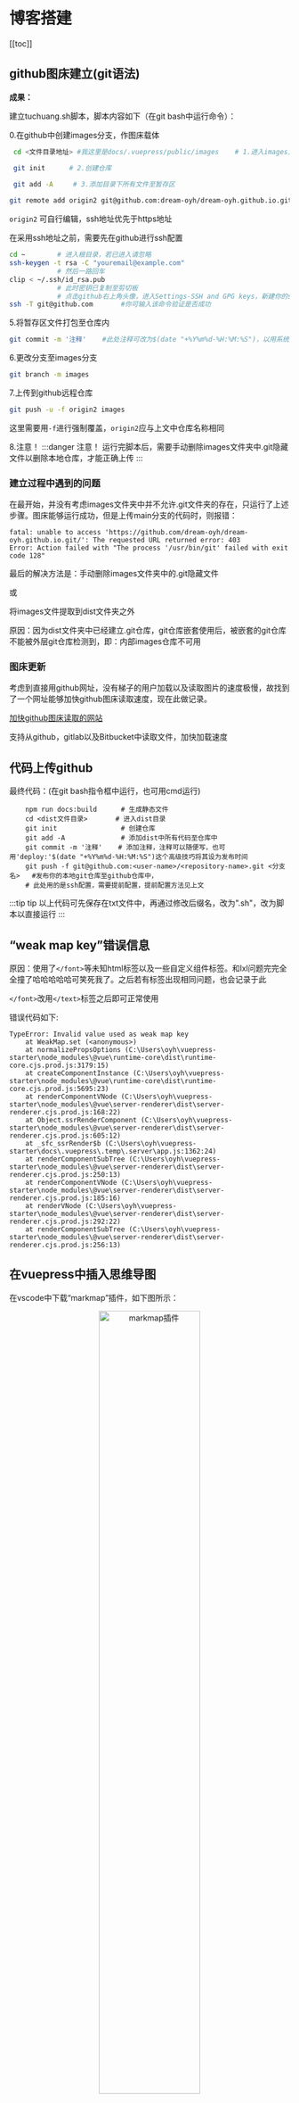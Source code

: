 # 博客搭建


[[toc]]

## github图床建立(git语法)

**成果：**

建立tuchuang.sh脚本，脚本内容如下（在git bash中运行命令）：

0.在github中创建images分支，作图床载体


```sh
 cd <文件目录地址> #我这里是docs/.vuepress/public/images    # 1.进入images文件目录下

 git init      # 2.创建仓库
 
 git add -A     # 3.添加目录下所有文件至暂存区

git remote add origin2 git@github.com:dream-oyh/dream-oyh.github.io.git     # 4.连接远程仓库
```

```origin2``` 可自行编辑，ssh地址优先于https地址

在采用ssh地址之前，需要先在github进行ssh配置
```sh
cd ~        # 进入根目录，若已进入请忽略
ssh-keygen -t rsa -C "youremail@example.com"
            # 然后一路回车
clip < ~/.ssh/id_rsa.pub
            # 此时密钥已复制至剪切板
            # 点击github右上角头像，进入Settings-SSH and GPG keys，新建你的ssh key并粘贴内容，标题可不写
ssh -T git@github.com       #你可输入该命令验证是否成功
```


5.将暂存区文件打包至仓库内
```sh
git commit -m '注释'    #此处注释可改为$(date "+%Y%m%d-%H:%M:%S")，以用系统时间代替
```

6.更改分支至images分支
``` sh
git branch -m images
```

7.上传到github远程仓库
``` sh
git push -u -f origin2 images
```

这里需要用```-f```进行强制覆盖，```origin2```应与上文中仓库名称相同

8.注意！
:::danger 注意！
运行完脚本后，需要手动删除images文件夹中.git隐藏文件以删除本地仓库，才能正确上传
:::

### 建立过程中遇到的问题

在最开始，并没有考虑images文件夹中并不允许.git文件夹的存在，只运行了上述步骤。图床能够运行成功，但是上传main分支的代码时，则报错：
``` 
fatal: unable to access 'https://github.com/dream-oyh/dream-oyh.github.io.git/': The requested URL returned error: 403
Error: Action failed with "The process '/usr/bin/git' failed with exit code 128"
```

最后的解决方法是：手动删除images文件夹中的.git隐藏文件

或

将images文件提取到dist文件夹之外

原因：因为dist文件夹中已经建立.git仓库，git仓库嵌套使用后，被嵌套的git仓库不能被外层git仓库检测到，即：内部images仓库不可用

### 图床更新

考虑到直接用github网址，没有<span class="mask" title="嘿嘿嘿，被发现了捏~">梯子</span>的用户加载以及读取图片的速度极慢，故找到了一个网址能够加快github图床读取速度，现在此做记录。

[加快github图床读取的网站](https://statically.io/)

支持从github，gitlab以及Bitbucket中读取文件，加快加载速度

## 代码上传github

最终代码：(在git bash指令框中运行，也可用cmd运行)
```
    npm run docs:build      # 生成静态文件
    cd <dist文件目录>       # 进入dist目录
    git init                # 创建仓库
    git add -A              # 添加dist中所有代码至仓库中
    git commit -m '注释'    # 添加注释，注释可以随便写，也可用'deploy:'$(date "+%Y%m%d-%H:%M:%S")这个高级技巧将其设为发布时间
    git push -f git@github.com:<user-name>/<repository-name>.git <分支名>   #发布你的本地git仓库至github仓库中，
    # 此处用的是ssh配置，需要提前配置，提前配置方法见上文
```

:::tip tip
以上代码可先保存在txt文件中，再通过修改后缀名，改为".sh"，改为脚本以直接运行
:::

## “weak map key”错误信息

原因：使用了`</font>`等未知html标签以及一些自定义组件标签。和lxl问题完完全全撞了哈哈哈哈哈可笑死我了。之后若有标签出现相同问题，也会记录于此

`</font>`改用`</text>`标签之后即可正常使用

错误代码如下:
```
TypeError: Invalid value used as weak map key
    at WeakMap.set (<anonymous>)
    at normalizePropsOptions (C:\Users\oyh\vuepress-starter\node_modules\@vue\runtime-core\dist\runtime-core.cjs.prod.js:3179:15)
    at createComponentInstance (C:\Users\oyh\vuepress-starter\node_modules\@vue\runtime-core\dist\runtime-core.cjs.prod.js:5695:23)
    at renderComponentVNode (C:\Users\oyh\vuepress-starter\node_modules\@vue\server-renderer\dist\server-renderer.cjs.prod.js:168:22)
    at Object.ssrRenderComponent (C:\Users\oyh\vuepress-starter\node_modules\@vue\server-renderer\dist\server-renderer.cjs.prod.js:605:12)
    at _sfc_ssrRender$b (C:\Users\oyh\vuepress-starter\docs\.vuepress\.temp\.server\app.js:1362:24)
    at renderComponentSubTree (C:\Users\oyh\vuepress-starter\node_modules\@vue\server-renderer\dist\server-renderer.cjs.prod.js:250:13)
    at renderComponentVNode (C:\Users\oyh\vuepress-starter\node_modules\@vue\server-renderer\dist\server-renderer.cjs.prod.js:185:16)
    at renderVNode (C:\Users\oyh\vuepress-starter\node_modules\@vue\server-renderer\dist\server-renderer.cjs.prod.js:292:22)
    at renderComponentSubTree (C:\Users\oyh\vuepress-starter\node_modules\@vue\server-renderer\dist\server-renderer.cjs.prod.js:256:13)

```
## 在vuepress中插入思维导图

<Badge text="step1" />

在vscode中下载“markmap”插件，如下图所示：

<div style="text-align: center; ">
<img alt="markmap插件" src="https://cdn.statically.io/gh/dream-oyh/dream-oyh.github.io/images/vuepress_1.png"  width="60%" height="60%"/>
</div>

<Badge text="step2" />

新建一个.md或.mm文档，用于构建思维导图html文件

点击vscode右上角思维导图图标（若没有该图标，则是未成功安装插件）

<div style="text-align: center; ">
<img alt="markmap思维导图图标" src="https://cdn.statically.io/gh/dream-oyh/dream-oyh.github.io/images/vuepress_2.png"  />
</div>

即可打开思维导图窗口进行绘制

<Badge text="step3" />

绘制完成后，点击右下角`export`，生成html文件

<Badge text="step4" />

将html文件移动至docs/.vuepress/public/markmap/中

<Badge text="step5" />

利用iframe标签在你的markdown中插入思维导图

``` html
<iframe :src="$withBase('/markmap/xxx.html')" width="100%" height="800" frameborder="0" scrolling="Yes" leftmargin="0" topmargin="0"></iframe>
```

### 思维导图语法

所有markdown所具有的文本编辑语法都可以使用

思维导图构建语法见下图

<div style="text-align: center; ">
<img alt="思维导图语法" src="https://cdn.statically.io/gh/dream-oyh/dream-oyh.github.io/images/vuepress_3.png"  />
</div>

## vuepress V2中导入搜索框

官方已经给出配置[使用教程](https://v2.vuepress.vuejs.org/zh/reference/plugin/search.html)

但是在实际测试过程中，出现了报错，报错信息如下
::: details 报错信息
```
Error [ERR_REQUIRE_ESM]:require of ES Module C:\Users\oyh\Desktop\vuepress\
node_modules\@vuepress\plugin-search\lib\node\index.js from C:\Users\oyh\Desktop\vuepress\docs\.vuepress\config.ts not supported.

Instead change the require of index.js in C:\Users\oyh\Desktop\vuepress\docs\.vuepress\config.ts to a dynamic import() which is available in all CommonJS modules.
```

:::

最终参考了这位老哥的文章[Error [ERR_REQUIRE_ESM]: require() of ES Module not supported](https://bobbyhadz.com/blog/javascript-error-err-require-esm-require-of-es-module-not-supported)，发现通过官网下载的`@vuepress/plugin-search`的版本号为<Badge text="^2.0.0-beta59"/>，高于博客搭建时装载的`vuepress^2.0.0-beta49`版本，只需要将版本回退，即可解决该问题，在npm运行：
``` npm
npm uninstall @vuepress/plugin-search   //卸载原有版本
npm i -D @vuepress/plugin-search@^2.0.0-beta49 //安装回退版本，第二个@符号后选择与你vuepress适应的版本号
```

## html语法积累

### “test”字体样式修改：

```html
<text style="font-family:Times New Roman;">test</text>
```

预览：

<text style="font-family:Times New Roman;">test</text>

### 插入图片

```html
<div style="text-align: center; ">  #居中图片
<img alt="图片名称" src="/tour/xiamen_day1_1.jpg"  width="60%" height="60%">
</div>
```

alt属性：若图片没加载出来时，以该文字概括图片内容

src属性：图片的路径，可以是绝对路径也可以是相对路径

width，height属性：图片宽与高的缩放比例

若不需要改变图形大小，可采用markdown自带的语法

```
![alt](src)
```

具体属性设置与上同

### 插入代码
```
    ```html     #代码种类
    <这里是写代码的地方>
    ```
```
### 修改文字颜色

``` html
<text style="color:red;">test</text>
```

预览：

<text style="color:red;">test</text>

### 文字居中，左对齐，右对齐

``` html
<div style="text-align: right; ">test</div> #右对齐
<div style="text-align: left; ">test</div> #左对齐
<div style="text-align: center; ">test</div> #居中
```

### 表格绘制

```html
| 表头 | 表头 |
| ---------- | ---------- | # 区分表头和单元格
| 单元格 | 单元格 |
| 单元格 | 单元格 |
```

预览：
| 表头 | 表头 |
| ---------- | ---------- |
| 单元格 | 单元格 |
| 单元格 | 单元格 |

### markdown插入特殊符号

详情见[百度文库：Markdown中如何添加特殊符号](https://wenku.baidu.com/view/49ed8c3a2179168884868762caaedd3383c4b509.html)

现列举常用符号如下：

|符号|说明|编码|
| :----------: | :----------: | :----------: |
|&infin;|无穷大|`&infin;`|
|&lArr;|双线向下箭头|`&lArr;`|
|&uArr;|双线向上箭头|`&uArr;`|
|&rArr;|双线向右箭头|`&rArr;`|
|&dArr;|双线向下箭头|`&dArr;`|
|&hArr;|双线双向箭头|`&hArr;`|
|&alpha;|&alpha;符号|`&alpha;`|
|&beta;|&beta;符号|`&beta`|
|&gamma;|&gamma;符号|`&gamma;`|
|&pi;|圆周率|`&pi;`|
|&theta;|&theta;符号|`&theta;`|
|&emsp;|全角空格|`&emsp;`|
|&ensp;|半角空格|`&ensp;`|

### 插入目录

直接输入`[[toc]]`即可
```html
    [[toc]]
```

## 安装latex插件

vuepress中安装latex插件，参考CSDN老哥的专栏[如何在vuepress中加入latex插件](https://blog.csdn.net/Flyingheart1991/article/details/126067149)


::: tip
由于$...$会被vuepress识别为未知标签，因此在需要使用公式时需包裹<span v-pre></span>标签。否则将触发[weak map key bug错误信息](/study/code/vuepress.md#weak-map-key-错误信息)。

<div style="text-align: right; ">——参考绝对值_x的博客</div>
:::

示例：
``` latex
<span v-pre>$f(x)=x^2+2x+1$</span>
```

预览：
<span v-pre>$f(x)=x^2+2x+1$</span>

注：由于跨平台的问题，部分latex语法在vuepress中无法使用<span class="mask" title="嘿嘿嘿，被发现了捏~">对，vuepress太辣鸡了，下次建博客别用vuepress</span>